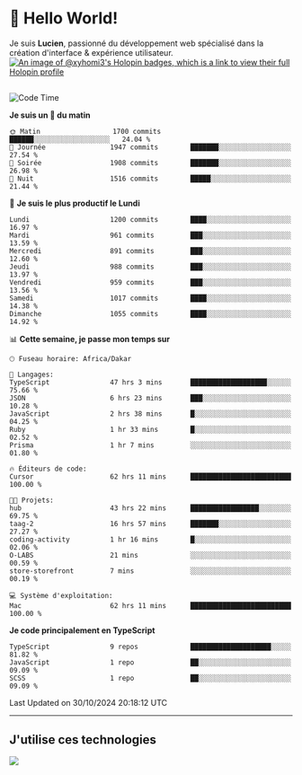 # 👋 Hello World!

Je suis **Lucien**, passionné du développement web spécialisé dans la création d'interface & expérience utilisateur.
[![An image of @xyhomi3's Holopin badges, which is a link to view their full Holopin profile](https://holopin.me/xyhomi3)](https://holopin.io/@xyhomi3)

##

<!--START_SECTION:waka-->
![Code Time](http://img.shields.io/badge/Code%20Time-2%2C441%20hrs%2049%20mins-blue)

**Je suis un 🐤 du matin** 

```text
🌞 Matin                  1700 commits        ██████░░░░░░░░░░░░░░░░░░░   24.04 % 
🌆 Journée                1947 commits        ███████░░░░░░░░░░░░░░░░░░   27.54 % 
🌃 Soirée                 1908 commits        ███████░░░░░░░░░░░░░░░░░░   26.98 % 
🌙 Nuit                   1516 commits        █████░░░░░░░░░░░░░░░░░░░░   21.44 % 
```
📅 **Je suis le plus productif le Lundi** 

```text
Lundi                    1200 commits        ████░░░░░░░░░░░░░░░░░░░░░   16.97 % 
Mardi                    961 commits         ███░░░░░░░░░░░░░░░░░░░░░░   13.59 % 
Mercredi                 891 commits         ███░░░░░░░░░░░░░░░░░░░░░░   12.60 % 
Jeudi                    988 commits         ███░░░░░░░░░░░░░░░░░░░░░░   13.97 % 
Vendredi                 959 commits         ███░░░░░░░░░░░░░░░░░░░░░░   13.56 % 
Samedi                   1017 commits        ████░░░░░░░░░░░░░░░░░░░░░   14.38 % 
Dimanche                 1055 commits        ████░░░░░░░░░░░░░░░░░░░░░   14.92 % 
```


📊 **Cette semaine, je passe mon temps sur** 

```text
🕑︎ Fuseau horaire: Africa/Dakar

💬 Langages: 
TypeScript               47 hrs 3 mins       ███████████████████░░░░░░   75.66 % 
JSON                     6 hrs 23 mins       ███░░░░░░░░░░░░░░░░░░░░░░   10.28 % 
JavaScript               2 hrs 38 mins       █░░░░░░░░░░░░░░░░░░░░░░░░   04.25 % 
Ruby                     1 hr 33 mins        █░░░░░░░░░░░░░░░░░░░░░░░░   02.52 % 
Prisma                   1 hr 7 mins         ░░░░░░░░░░░░░░░░░░░░░░░░░   01.80 % 

🔥 Éditeurs de code: 
Cursor                   62 hrs 11 mins      █████████████████████████   100.00 % 

🐱‍💻 Projets: 
hub                      43 hrs 22 mins      █████████████████░░░░░░░░   69.75 % 
taag-2                   16 hrs 57 mins      ███████░░░░░░░░░░░░░░░░░░   27.27 % 
coding-activity          1 hr 16 mins        █░░░░░░░░░░░░░░░░░░░░░░░░   02.06 % 
O-LABS                   21 mins             ░░░░░░░░░░░░░░░░░░░░░░░░░   00.59 % 
store-storefront         7 mins              ░░░░░░░░░░░░░░░░░░░░░░░░░   00.19 % 

💻 Système d'exploitation: 
Mac                      62 hrs 11 mins      █████████████████████████   100.00 % 
```

**Je code principalement en TypeScript** 

```text
TypeScript               9 repos             ████████████████████░░░░░   81.82 % 
JavaScript               1 repo              ██░░░░░░░░░░░░░░░░░░░░░░░   09.09 % 
SCSS                     1 repo              ██░░░░░░░░░░░░░░░░░░░░░░░   09.09 % 
```




 Last Updated on 30/10/2024 20:18:12 UTC
<!--END_SECTION:waka-->
---

## J'utilise ces technologies

<p align="left">
  <a href="https://skillicons.dev">
    <img src="https://skillicons.dev/icons?i=ts,js,md,scss,tailwind,react,docker,express,astro,vite,nextjs,vercel,figma,ableton" />
  </a>
</p>

